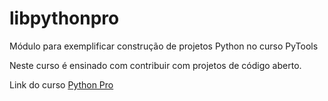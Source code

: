 # libpythonpro
Módulo para exemplificar construção de projetos Python no curso PyTools

Neste curso é ensinado com contribuir com projetos de código aberto.

Link do curso [Python Pro](https://www.python.pro.br/modulos/python-birds/)